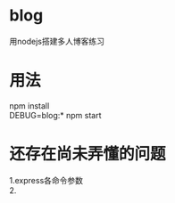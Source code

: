 # blog
用nodejs搭建多人博客练习

# 用法
  npm install  
  DEBUG=blog:* npm start  

# 还存在尚未弄懂的问题  
1.express各命令参数  
2.
